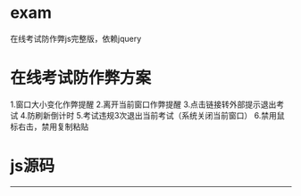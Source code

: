 # exam
在线考试防作弊js完整版，依赖jquery

# 在线考试防作弊方案
1.窗口大小变化作弊提醒
2.离开当前窗口作弊提醒
3.点击链接转外部提示退出考试
4.防刷新倒计时
5.考试违规3次退出当前考试（系统关闭当前窗口）
6.禁用鼠标右击，禁用复制粘贴

# js源码
-----------------------------------
<pre>
<script type="text/javascript">
		//屏蔽右击
		document.body.oncontextmenu=document.body.ondragstart= document.body.onselectstart=document.body.onbeforecopy=function(){return false;};
		//屏蔽复制粘贴
		document.body.oncopy=document.body.oncut=function(){return false;};	
		var blurNum=1;
		$(window).on('blur resize',function(){	
			if(blurNum>3){
				alert("你已经违规3次考试结束！");
				$(window).off("beforeunload");
				CloseWebPage();
			}else{
				alert("考试中切换窗口违规"+blurNum+"次！");
			}			
			blurNum++;
		});
		
		$(window).on('beforeunload', function(){ 
			$(this).off('blur resize');
		    return '离开此页面将退出考试!'; 
		});
				
		//关闭窗口方法
		function CloseWebPage(){
		 if (navigator.userAgent.indexOf("MSIE") > 0) {
		  if (navigator.userAgent.indexOf("MSIE 6.0") > 0) {
		   window.opener = null;
		   window.close();
		  } else {
		   window.open('', '_top');
		   window.top.close();
		  }
		 }
		 else if (navigator.userAgent.indexOf("Firefox") > 0) {
		  window.location.href = 'about:blank ';
		 } else {
		  window.opener = null;
		  window.open('', '_self', '');
		  window.close();
		 }
		}
	</script>
</pre>
